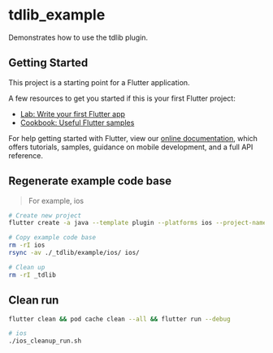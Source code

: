# tdlib_example

Demonstrates how to use the tdlib plugin.

## Getting Started

This project is a starting point for a Flutter application.

A few resources to get you started if this is your first Flutter project:

- [Lab: Write your first Flutter app](https://flutter.dev/docs/get-started/codelab)
- [Cookbook: Useful Flutter samples](https://flutter.dev/docs/cookbook)

For help getting started with Flutter, view our 
[online documentation](https://flutter.dev/docs), which offers tutorials, 
samples, guidance on mobile development, and a full API reference.

## Regenerate example code base

> For example, ios

```bash
# Create new project
flutter create -a java --template plugin --platforms ios --project-name tdlib --org org.naji.td.tdlib _tdlib

# Copy example code base
rm -rI ios
rsync -av ./_tdlib/example/ios/ ios/

# Clean up
rm -rI _tdlib
```

## Clean run

```bash
flutter clean && pod cache clean --all && flutter run --debug

# ios
./ios_cleanup_run.sh
```
